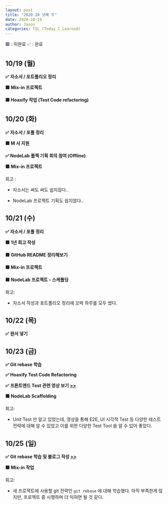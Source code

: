 ```yaml
---
layout: post
title: "2020-10 넷째 주"
date: 2020-10-19
author: Jason
categories: TIL_(Today_I_Learned)
---
```


🟥 : 미완료
✅ : 완료

## 10/19 (월)

**✅ 자소서 / 포트폴리오 정리**

**🟥 Mix-in 프로젝트**

**🟥 Hoaxify 작업 (Test Code refactoring)**

## 10/20 (화)

**✅ 자소서 / 포폴 정리**

**🟥 M 사 지원**

**✅ NodeLab 플젝 기획 회의 참여 (Offline)**

**🟥 Mix-in 프로젝트**

회고 :

- 자소서는 써도 써도 쉽지않다..

- NodeLab 프로젝트 기획도 쉽지않다..

## 10/21 (수)

**✅ 자소서 / 포폴 정리**

**🟥 1년 회고 작성**

**🟥 GitHub README 정리해보기**

**🟥 Mix-in 프로젝트**

**🟥 NodeLab 프로젝트 - 스케폴딩**

회고:

- 자소서 작성과 포트폴리오 정리에 꼬박 하루를 모두 썼다.

## 10/22 (목)

**✅ 원서 넣기**

## 10/23 (금)

**✅ Git rebase 학습**

**✅ Hoaxify Test Code Refactoring**

**✅ 프론트엔드 Test 관련 영상 보기 [>>](https://www.youtube.com/watch?v=q9d631Nl0_4)**

**🟥 NodeLab Scaffolding**

회고:

- Unit Test 만 알고 있었는데, 영상을 통해 E2E, UI 시각적 Test 등 다양한 테스트 전략에 대해 알 수 있었고 이를 위한 다양한 Test Tool 을 알 수 있어 좋았다.

## 10/25 (일)

**✅ Git rebase 학습 및 블로그 작성 [>>](https://seong7.github.io/git_&_github/2020/10/23/git-rebase.html)**

**🟥 Mix-in 작업**

회고:

- 새 프로젝트에 사용할 git 전략인 `git rebase` 에 대해 학습했다. 아직 부족한게 많지만, 프로젝트 중 시행하며 더 익혀면 될 것 같다.
